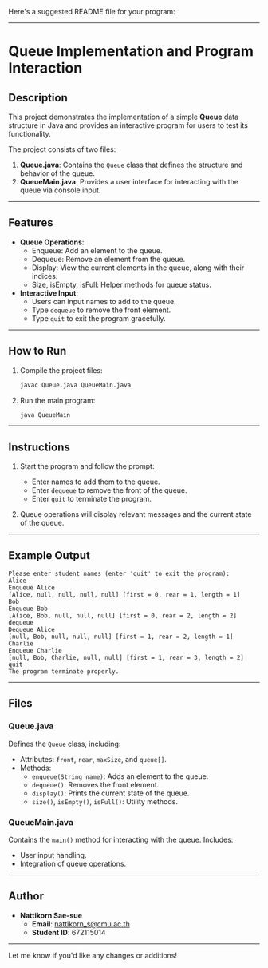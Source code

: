 Here's a suggested README file for your program:

---

# Queue Implementation and Program Interaction

## Description
This project demonstrates the implementation of a simple **Queue** data structure in Java and provides an interactive program for users to test its functionality.

The project consists of two files:
1. **Queue.java**: Contains the `Queue` class that defines the structure and behavior of the queue.
2. **QueueMain.java**: Provides a user interface for interacting with the queue via console input.

---

## Features
- **Queue Operations**:
  - Enqueue: Add an element to the queue.
  - Dequeue: Remove an element from the queue.
  - Display: View the current elements in the queue, along with their indices.
  - Size, isEmpty, isFull: Helper methods for queue status.
- **Interactive Input**:
  - Users can input names to add to the queue.
  - Type `dequeue` to remove the front element.
  - Type `quit` to exit the program gracefully.

---

## How to Run
1. Compile the project files:
   ```bash
   javac Queue.java QueueMain.java
   ```
2. Run the main program:
   ```bash
   java QueueMain
   ```

---

## Instructions
1. Start the program and follow the prompt:
   - Enter names to add them to the queue.
   - Enter `dequeue` to remove the front of the queue.
   - Enter `quit` to terminate the program.

2. Queue operations will display relevant messages and the current state of the queue.

---

## Example Output
```
Please enter student names (enter 'quit' to exit the program):
Alice
Enqueue Alice
[Alice, null, null, null, null] [first = 0, rear = 1, length = 1]
Bob
Enqueue Bob
[Alice, Bob, null, null, null] [first = 0, rear = 2, length = 2]
dequeue
Dequeue Alice
[null, Bob, null, null, null] [first = 1, rear = 2, length = 1]
Charlie
Enqueue Charlie
[null, Bob, Charlie, null, null] [first = 1, rear = 3, length = 2]
quit
The program terminate properly.
```

---

## Files
### Queue.java
Defines the `Queue` class, including:
- Attributes: `front`, `rear`, `maxSize`, and `queue[]`.
- Methods:
  - `enqueue(String name)`: Adds an element to the queue.
  - `dequeue()`: Removes the front element.
  - `display()`: Prints the current state of the queue.
  - `size()`, `isEmpty()`, `isFull()`: Utility methods.

### QueueMain.java
Contains the `main()` method for interacting with the queue. Includes:
- User input handling.
- Integration of queue operations.

---

## Author
- **Nattikorn Sae-sue**
  - **Email**: nattikorn_s@cmu.ac.th
  - **Student ID**: 672115014

--- 

Let me know if you'd like any changes or additions!
